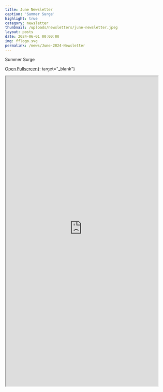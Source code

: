 ```yaml
---
title: June Newsletter
caption: 'Summer Surge'
highlight: true
category: newsletter
thumbnail: /uploads/newsletters/june-newsletter.jpeg
layout: posts
date: 2024-06-01 00:00:00
img: fflogo.svg
permalink: /news/June-2024-Newsletter
---
```


Summer Surge

[Open Fullscreen](https://us19.campaign-archive.com/?u=703cd11616d78536ae5d303eb&id=865af9ece5){: target="_blank"}

<iframe src="https://us19.campaign-archive.com/?u=703cd11616d78536ae5d303eb&id=865af9ece5" style="max-width: 1024px; width: 100%; margin: 0 auto; height: 1024px"></iframe>
